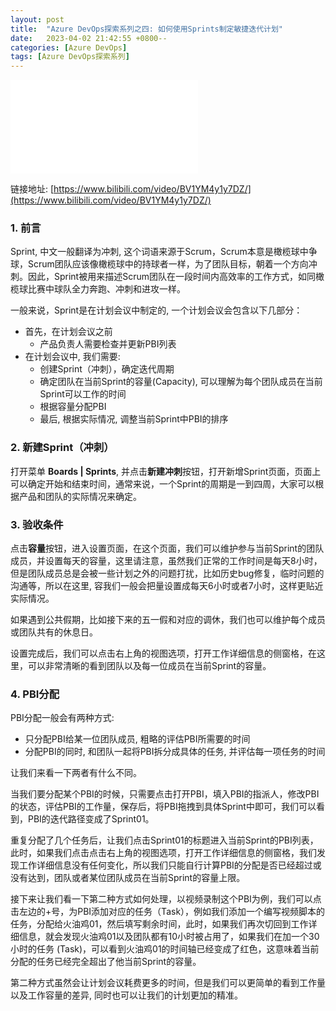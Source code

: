 ```yaml
---
layout: post
title:  "Azure DevOps探索系列之四: 如何使用Sprints制定敏捷迭代计划"
date:   2023-04-02 21:42:55 +0800--
categories: [Azure DevOps]
tags: [Azure DevOps探索系列]  
---
```


<iframe src="//player.bilibili.com/player.html?aid=910118065&bvid=BV1YM4y1y7DZ&cid=1098892129&page=1" scrolling="no" border="0" frameborder="no" framespacing="0" allowfullscreen="true" class="bilibili"> </iframe>

链接地址: [https://www.bilibili.com/video/BV1YM4y1y7DZ/](https://www.bilibili.com/video/BV1YM4y1y7DZ/)

### 1. 前言

Sprint, 中文一般翻译为冲刺, 这个词语来源于Scrum，Scrum本意是橄榄球中争球，Scrum团队应该像橄榄球中的持球者一样，为了团队目标，朝着一个方向冲刺。因此，Sprint被用来描述Scrum团队在一段时间内高效率的工作方式，如同橄榄球比赛中球队全力奔跑、冲刺和进攻一样。

一般来说，Sprint是在计划会议中制定的, 一个计划会议会包含以下几部分：

- 首先，在计划会议之前 
  - 产品负责人需要检查并更新PBI列表
- 在计划会议中, 我们需要:
  - 创建Sprint（冲刺），确定迭代周期
  - 确定团队在当前Sprint的容量(Capacity), 可以理解为每个团队成员在当前Sprint可以工作的时间
  - 根据容量分配PBI
  - 最后, 根据实际情况, 调整当前Sprint中PBI的排序

### 2. 新建Sprint（冲刺）

打开菜单 **Boards \| Sprints**, 并点击**新建冲刺**按钮，打开新增Sprint页面，页面上可以确定开始和结束时间，通常来说，一个Sprint的周期是一到四周，大家可以根据产品和团队的实际情况来确定。

### 3. 验收条件

点击**容量**按钮，进入设置页面，在这个页面，我们可以维护参与当前Sprint的团队成员，并设置每天的容量，这里请注意，虽然我们正常的工作时间是每天8小时，但是团队成员总是会被一些计划之外的问题打扰，比如历史bug修复，临时问题的沟通等，所以在这里, 容我们一般会把量设置成每天6小时或者7小时，这样更贴近实际情况。

如果遇到公共假期，比如接下来的五一假和对应的调休，我们也可以维护每个成员或团队共有的休息日。

设置完成后，我们可以点击右上角的视图选项，打开工作详细信息的侧窗格，在这里，可以非常清晰的看到团队以及每一位成员在当前Sprint的容量。

### 4. PBI分配

PBI分配一般会有两种方式:

- 只分配PBI给某一位团队成员, 粗略的评估PBI所需要的时间 
- 分配PBI的同时, 和团队一起将PBI拆分成具体的任务, 并评估每一项任务的时间 

让我们来看一下两者有什么不同。 

当我们要分配某个PBI的时候，只需要点击打开PBI，填入PBI的指派人，修改PBI的状态，评估PBI的工作量，保存后，将PBI拖拽到具体Sprint中即可，我们可以看到，PBI的迭代路径变成了Sprint01。

重复分配了几个任务后，让我们点击Sprint01的标题进入当前Sprint的PBI列表，此时，如果我们点击点击右上角的视图选项，打开工作详细信息的侧窗格，我们发现工作详细信息没有任何变化，所以我们只能自行计算PBI的分配是否已经超过或没有达到，团队或者某位团队成员在当前Sprint的容量上限。

接下来让我们看一下第二种方式如何处理，以视频录制这个PBI为例，我们可以点击左边的+号，为PBI添加对应的任务（Task），例如我们添加一个编写视频脚本的任务，分配给火油鸡01，然后填写剩余时间，此时，如果我们再次切回到工作详细信息，就会发现火油鸡01以及团队都有10小时被占用了，如果我们在加一个30小时的任务 (Task)，可以看到火油鸡01的时间轴已经变成了红色，这意味着当前分配的任务已经完全超出了他当前Sprint的容量。

第二种方式虽然会让计划会议耗费更多的时间，但是我们可以更简单的看到工作量以及工作容量的差异, 同时也可以让我们的计划更加的精准。